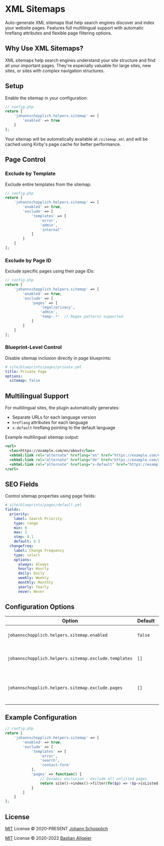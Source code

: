 # XML Sitemaps

Auto-generate XML sitemaps that help search engines discover and index your website pages. Features full multilingual support with automatic hreflang attributes and flexible page filtering options.

## Why Use XML Sitemaps?

XML sitemaps help search engines understand your site structure and find all your important pages. They're especially valuable for large sites, new sites, or sites with complex navigation structures.

## Setup

Enable the sitemap in your configuration:

```php
// config.php
return [
    'johannschopplich.helpers.sitemap' => [
        'enabled' => true
    ]
];
```

Your sitemap will be automatically available at `/sitemap.xml` and will be cached using Kirby's page cache for better performance.

## Page Control

### Exclude by Template

Exclude entire templates from the sitemap:

```php
// config.php
return [
    'johannschopplich.helpers.sitemap' => [
        'enabled' => true,
        'exclude' => [
            'templates' => [
                'error',
                'admin',
                'internal'
            ]
        ]
    ]
];
```

### Exclude by Page ID

Exclude specific pages using their page IDs:

```php
// config.php
return [
    'johannschopplich.helpers.sitemap' => [
        'enabled' => true,
        'exclude' => [
            'pages' => [
                'legal/privacy',
                'admin',
                'temp-.*'  // Regex patterns supported
            ]
        ]
    ]
];
```

### Blueprint-Level Control

Disable sitemap inclusion directly in page blueprints:

```yaml
# site/blueprints/pages/private.yml
title: Private Page
options:
  sitemap: false
```

## Multilingual Support

For multilingual sites, the plugin automatically generates:

- Separate URLs for each language version
- `hreflang` attributes for each language
- `x-default` hreflang pointing to the default language

Example multilingual sitemap output:

```xml
<url>
  <loc>https://example.com/en/about</loc>
  <xhtml:link rel="alternate" hreflang="en" href="https://example.com/en/about" />
  <xhtml:link rel="alternate" hreflang="de" href="https://example.com/de/uber-uns" />
  <xhtml:link rel="alternate" hreflang="x-default" href="https://example.com/about" />
</url>
```

## SEO Fields

Control sitemap properties using page fields:

```yaml
# site/blueprints/pages/default.yml
fields:
  priority:
    label: Search Priority
    type: range
    min: 0
    max: 1
    step: 0.1
    default: 0.5
  changefreq:
    label: Change Frequency
    type: select
    options:
      always: Always
      hourly: Hourly
      daily: Daily
      weekly: Weekly
      monthly: Monthly
      yearly: Yearly
      never: Never
```

## Configuration Options

| Option                                               | Default | Description                                   |
| ---------------------------------------------------- | ------- | --------------------------------------------- |
| `johannschopplich.helpers.sitemap.enabled`           | `false` | Enable the sitemap route                      |
| `johannschopplich.helpers.sitemap.exclude.templates` | `[]`    | Array of template names to exclude            |
| `johannschopplich.helpers.sitemap.exclude.pages`     | `[]`    | Array of page IDs to exclude (supports regex) |

## Example Configuration

```php
// config.php
return [
    'johannschopplich.helpers.sitemap' => [
        'enabled' => true,
        'exclude' => [
            'templates' => [
                'error',
                'search',
                'contact-form'
            ],
            'pages' => function() {
                // Dynamic exclusion - exclude all unlisted pages
                return site()->index()->filter(fn($p) => !$p->isListed())->pluck('id');
            }
        ]
    ]
];
```

## License

[MIT](../LICENSE) License © 2020-PRESENT [Johann Schopplich](https://github.com/johannschopplich)

[MIT](../LICENSE) License © 2020-2022 [Bastian Allgeier](https://github.com/getkirby)
